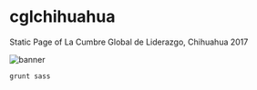 # cglchihuahua
Static Page of La Cumbre Global de Liderazgo, Chihuahua 2017

![banner](cglchihuahua/public/img/ScreenShotCGL.png)



````
grunt sass
````


